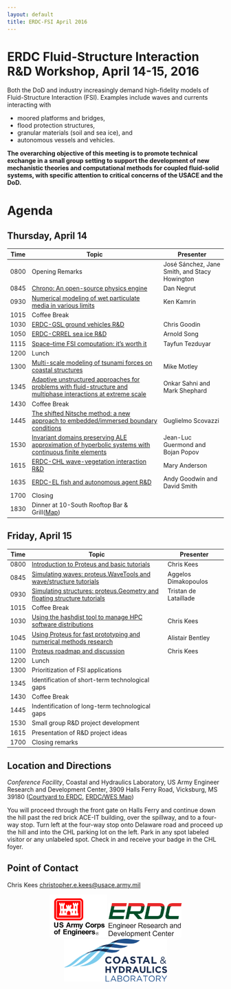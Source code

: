 ```yaml
---
layout: default
title: ERDC-FSI April 2016
---
```


# ERDC Fluid-Structure Interaction R&D Workshop, April 14-15, 2016

Both the DoD and industry increasingly demand high-fidelity models of
Fluid-Structure Interaction (FSI). Examples include waves and currents
interacting with

- moored platforms and bridges,
- flood protection structures,
- granular materials (soil and sea ice), and
- autonomous vessels and vehicles.

**The overarching objective of this
  meeting is to promote technical exchange in a small group setting to support
  the development of new mechanistic theories and computational methods for
  coupled fluid-solid systems, with specific attention to critical concerns of
  the USACE and the DoD.**

# Agenda

## Thursday, April 14

Time | Topic | Presenter
-----|-------|----------
0800 | Opening Remarks | José Sánchez, Jane Smith, and Stacy Howington
0845 | [Chrono: An open-source physics engine](abstracts/Negrut.html) | Dan Negrut 
0930 | [Numerical modeling of wet particulate media in various limits](abstracts/Kamrin.html) |  Ken Kamrin 
1015 | Coffee Break |
1030 | [ERDC-GSL ground vehicles R&D](abstracts/Goodin.html) | Chris Goodin 
1050 | [ERDC-CRREL sea ice R&D](abstracts/Song.html) | Arnold Song 
1115 | [Space–time FSI computation: it’s worth it](abstracts/Tezduyar.html) | Tayfun Tezduyar 
1200 | Lunch |
1300 | [Multi-scale modeling of tsunami forces on coastal structures](abstracts/Motley.html) | Mike Motley 
1345 | [Adaptive unstructured approaches for problems with fluid-structure and multiphase interactions at extreme scale](abstracts/Sahni.html) | Onkar Sahni and Mark Shephard
1430 | Coffee Break |
1445 | [The shifted Nitsche method: a new approach to embedded/immersed boundary conditions](abstracts/Scovazzi.html) | Guglielmo Scovazzi
1530 | [Invariant domains preserving ALE approximation of hyperbolic systems with continuous finite elements](abstracts/Guermond.html) | Jean-Luc Guermond and Bojan Popov
1615 | [ERDC-CHL wave-vegetation interaction R&D](abstracts/Anderson.html) | Mary Anderson
1635 | [ERDC-EL fish and autonomous agent R&D](abstracts/Goodwin.html) | Andy Goodwin and David Smith
1700 | Closing |
1830 | Dinner at 10-South Rooftop Bar & Grill([Map](https://goo.gl/maps/wrdrkbT8gvC2)) |

## Friday, April 15

Time | Topic | Presenter
-----|-------|----------
0800 | [Introduction to Proteus and basic tutorials](abstracts/Kees1.html) | Chris Kees
0845 | [Simulating waves: proteus.WaveTools and wave/structure tutorials](abstracts/Dimakopoulos.html) | Aggelos Dimakopoulos
0930 | [Simulating structures: proteus.Geometry and floating structure tutorials](abstracts/deLataillade.html) | Tristan de Lataillade
1015 | Coffee Break |
1030 | [Using the hashdist tool to manage HPC software distributions](abstracts/Kees2.html) | Chris Kees
1045 | [Using Proteus for fast prototyping and numerical methods research](abstracts/Bentley.html) | Alistair Bentley
1100 | [Proteus roadmap and discussion](abstracts/Kees3.html) | Chris Kees 
1200 | Lunch |
1300 | Prioritization of FSI applications |
1345 | Identification of short-term technological gaps |
1430 | Coffee Break |
1445 | Indentification of long-term technological gaps |
1530 | Small group R&D project development |
1615 | Presentation of R&D project ideas |
1700 | Closing remarks |

## Location and Directions

*Conference Facility*, Coastal and Hydraulics Laboratory, US Army Engineer Research and Development Center, 3909 Halls Ferry Road, Vicksburg, MS 39180 ([Courtyard to ERDC](https://goo.gl/maps/SvoHVF2zV7q), [ERDC/WES Map](images/ERDC-Map.jpg))

You will proceed through the front gate on Halls Ferry and continue down the hill past the red brick ACE-IT building, over the spillway, and to a four-way stop. Turn left at the four-way stop onto Delaware road and proceed up the hill and into the CHL parking lot on the left. Park in any spot labeled visitor  or any unlabeled spot. Check in and receive your badge in the CHL foyer.

## Point of Contact

Chris Kees <christopher.e.kees@usace.army.mil>

<center>
<img src="images/usace.svg" height="100">
<img src="images/erdc.svg" height="80">
<img src="images/CHL_Logo.svg" height="100">
</center>
